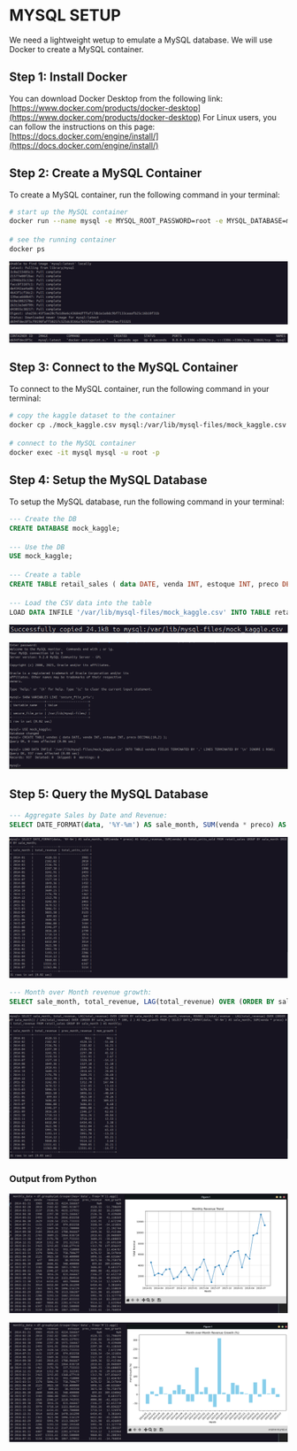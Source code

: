 # MYSQL SETUP

We need a lightweight wetup to emulate a MySQL database. We will use Docker to create a MySQL container.

## Step 1: Install Docker

You can download Docker Desktop from the following link: [https://www.docker.com/products/docker-desktop](https://www.docker.com/products/docker-desktop)
For Linux users, you can follow the instructions on this page: [https://docs.docker.com/engine/install/](https://docs.docker.com/engine/install/)

## Step 2: Create a MySQL Container

To create a MySQL container, run the following command in your terminal:

```bash
# start up the MySQL container
docker run --name mysql -e MYSQL_ROOT_PASSWORD=root -e MYSQL_DATABASE=mock_kaggle -p 3306:3306 -d mysql:latest

# see the running container
docker ps 
```

![Create_MySQL_Container](images/docker_run.png)

![Running_MySQL_Container](images/docker_ps.png)

## Step 3: Connect to the MySQL Container

To connect to the MySQL container, run the following command in your terminal:

```bash
# copy the kaggle dataset to the container
docker cp ./mock_kaggle.csv mysql:/var/lib/mysql-files/mock_kaggle.csv

# connect to the MySQL container
docker exec -it mysql mysql -u root -p
```

## Step 4: Setup the MySQL Database

To setup the MySQL database, run the following command in your terminal:

```SQL
--- Create the DB
CREATE DATABASE mock_kaggle;

--- Use the DB
USE mock_kaggle;

--- Create a table
CREATE TABLE retail_sales ( data DATE, venda INT, estoque INT, preco DECIMAL(10,2) );

--- Load the CSV data into the table
LOAD DATA INFILE '/var/lib/mysql-files/mock_kaggle.csv' INTO TABLE retail_sales FIELDS TERMINATED BY ',' LINES TERMINATED BY '\n' IGNORE 1 ROWS;
```

![Copy_data_to_MySQL_Container](images/docker_cp.png)

![MySQL_Data_Creation](images/setup_mysql.png)

## Step 5: Query the MySQL Database

```SQL
--- Aggregate Sales by Date and Revenue:
SELECT DATE_FORMAT(data, '%Y-%m') AS sale_month, SUM(venda * preco) AS total_revenue, SUM(venda) AS total_units_sold FROM retail_sales GROUP BY sale_month ORDER BY sale_month;
```

![aggregate_sales_data](images/aggregate_sales_data.png)

```SQL
--- Month over Month revenue growth:
SELECT sale_month, total_revenue, LAG(total_revenue) OVER (ORDER BY sale_month) AS prev_month_revenue, ROUND( ((total_revenue - LAG(total_revenue) OVER (ORDER BY sale_month)) / LAG(total_revenue) OVER (ORDER BY sale_month)) * 100, 2 ) AS mom_growth FROM ( SELECT DATE_FORMAT(data, '%Y-%m') AS sale_month, SUM(venda * preco) AS total_revenue FROM retail_sales GROUP BY sale_month ) AS monthly;
```

![month_on_month_revenue](images/month_on_month_revenue.png)

### Output from Python

![sales_data](images/monthly_revenue.png)

![sales_data](images/month_on_month_growth.png)
